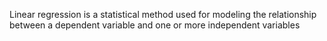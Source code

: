 Linear regression is a statistical method used for modeling the relationship between a dependent variable and one or more independent variables
